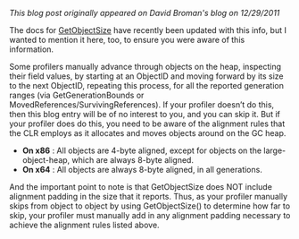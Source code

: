 *This blog post originally appeared on David Broman's blog on 12/29/2011*


The docs for [GetObjectSize](https://msdn.microsoft.com/en-US/library/ms231885(v=VS.100).aspx) have recently been updated with this info, but I wanted to mention it here, too, to ensure you were aware of this information.

Some profilers manually advance through objects on the heap, inspecting their field values, by starting at an ObjectID and moving forward by its size to the next ObjectID, repeating this process, for all the reported generation ranges (via GetGenerationBounds or MovedReferences/SurvivingReferences).  If your profiler doesn’t do this, then this blog entry will be of no interest to you, and you can skip it.  But if your profiler does do this, you need to be aware of the alignment rules that the CLR employs as it allocates and moves objects around on the GC heap.

- **On x86** : All objects are 4-byte aligned, except for objects on the large-object-heap, which are always 8-byte aligned.
- **On x64** : All objects are always 8-byte aligned, in all generations.

And the important point to note is that GetObjectSize does NOT include alignment padding in the size that it reports.  Thus, as your profiler manually skips from object to object by using GetObjectSize() to determine how far to skip, your profiler must manually add in any alignment padding necessary to achieve the alignment rules listed above.

